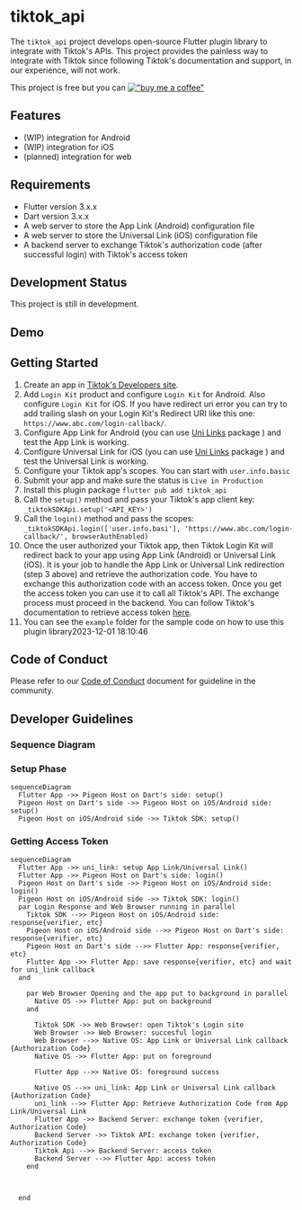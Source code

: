 # tiktok_api

The `tiktok_api` project develops open-source Flutter plugin library to integrate with Tiktok's APIs. This project
provides the painless way to integrate with Tiktok since following Tiktok's documentation
and support, in our experience, will not work. 

This project is free but you can [!["buy me a coffee"](https://www.buymeacoffee.com/assets/img/custom_images/orange_img.png)](https://www.buymeacoffee.com/irwansyah)


## Features
* (WIP) integration for Android
* (WIP) integration for iOS
* (planned) integration for web

## Requirements
* Flutter version 3.x.x
* Dart version 3.x.x
* A web server to store the App Link (Android) configuration file
* A web server to store the Universal Link (iOS) configuration file
* A backend server to exchange Tiktok's authorization code (after successful login) with Tiktok's access token

## Development Status
This project is still in development.

## Demo

## Getting Started
1. Create an app in [Tiktok's Developers site](https://developers.tiktok.com/apps/).
1. Add `Login Kit` product and configure `Login Kit` for Android. Also configure `Login Kit` for iOS. If you have redirect uri error you can try to add trailing slash on your Login Kit's Redirect URI like this one: `https://www.abc.com/login-callback/`.
1. Configure App Link for Android (you can use [Uni Links](https://pub.dev/packages/uni_links) package ) and test the App Link is working.
1. Configure Universal Link for iOS (you can use [Uni Links](https://pub.dev/packages/uni_links) package ) and test the Universal Link is working.
1. Configure your Tiktok app's scopes. You can start with `user.info.basic`
1. Submit your app and make sure the status is `Live in Production` 
1. Install this plugin package `flutter pub add tiktok_api`
1. Call the `setup()` method and pass your Tiktok's app client key: `_tiktokSDKApi.setup('<API_KEY>')`
1. Call the `login()` method and pass the scopes: `_tiktokSDKApi.login(['user.info.basi'], 'https://www.abc.com/login-callback/', browserAuthEnabled)`
1. Once the user authorized your Tiktok app, then Tiktok Login Kit will redirect back to your app using App Link (Android) or Universal Link (iOS). It is your job to handle the App Link or Universal Link redirection (step 3 above) and retrieve the authorization code. You have to exchange this authorization code with an access token. Once you get the access token you can use it to call all Tiktok's API. The exchange process must proceed in the backend. You can follow Tiktok's documentation to retrieve access token [here](https://developers.tiktok.com/doc/oauth-user-access-token-management).
1. You can see the `example` folder for the sample code on how to use this plugin library2023-12-01 18:10:46

## Code of Conduct
Please refer to our [Code of Conduct](CODE_OF_CONDUCT.md) document for guideline in the community.

## Developer Guidelines

### Sequence Diagram

### Setup Phase
```mermaid
sequenceDiagram
  Flutter App ->> Pigeon Host on Dart's side: setup()
  Pigeon Host on Dart's side ->> Pigeon Host on iOS/Android side: setup()
  Pigeon Host on iOS/Android side ->> Tiktok SDK: setup()

```

### Getting Access Token

```mermaid
sequenceDiagram
  Flutter App ->> uni_link: setup App Link/Universal Link()
  Flutter App ->> Pigeon Host on Dart's side: login()
  Pigeon Host on Dart's side ->> Pigeon Host on iOS/Android side: login()
  Pigeon Host on iOS/Android side ->> Tiktok SDK: login()
  par Login Response and Web Browser running in parallel
    Tiktok SDK -->> Pigeon Host on iOS/Android side: response{verifier, etc}
    Pigeon Host on iOS/Android side -->> Pigeon Host on Dart's side: response{verifier, etc}
    Pigeon Host on Dart's side -->> Flutter App: response{verifier, etc}
    Flutter App ->> Flutter App: save response{verifier, etc} and wait for uni_link callback
  and    
    
    par Web Browser Opening and the app put to background in parallel
      Native OS ->> Flutter App: put on background
    and
      
      Tiktok SDK ->> Web Browser: open Tiktok's Login site      
      Web Browser ->> Web Browser: succesful login
      Web Browser -->> Native OS: App Link or Universal Link callback {Authorization Code}
      Native OS ->> Flutter App: put on foreground

      Flutter App -->> Native OS: foreground success

      Native OS -->> uni_link: App Link or Universal Link callback {Authorization Code}
      uni_link -->> Flutter App: Retrieve Authorization Code from App Link/Universal Link
      Flutter App ->> Backend Server: exchange token {verifier, Authorization Code}
      Backend Server ->> Tiktok API: exchange token {verifier, Authorization Code}
      Tiktok Api -->> Backend Server: access token
      Backend Server -->> Flutter App: access token
    end

    

  end

  
```
